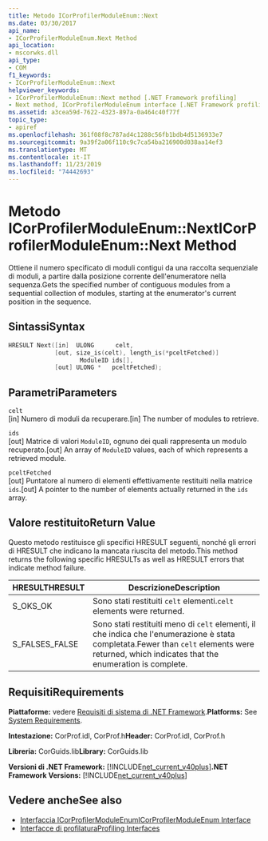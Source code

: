 ```yaml
---
title: Metodo ICorProfilerModuleEnum::Next
ms.date: 03/30/2017
api_name:
- ICorProfilerModuleEnum.Next Method
api_location:
- mscorwks.dll
api_type:
- COM
f1_keywords:
- ICorProfilerModuleEnum::Next
helpviewer_keywords:
- ICorProfilerModuleEnum::Next method [.NET Framework profiling]
- Next method, ICorProfilerModuleEnum interface [.NET Framework profiling]
ms.assetid: a3cea59d-7622-4323-897a-0a464c40f77f
topic_type:
- apiref
ms.openlocfilehash: 361f08f8c787ad4c1288c56fb1bdb4d5136933e7
ms.sourcegitcommit: 9a39f2a06f110c9c7ca54ba216900d038aa14ef3
ms.translationtype: MT
ms.contentlocale: it-IT
ms.lasthandoff: 11/23/2019
ms.locfileid: "74442693"
---
```

# <a name="icorprofilermoduleenumnext-method"></a><span data-ttu-id="674e5-102">Metodo ICorProfilerModuleEnum::Next</span><span class="sxs-lookup"><span data-stu-id="674e5-102">ICorProfilerModuleEnum::Next Method</span></span>
<span data-ttu-id="674e5-103">Ottiene il numero specificato di moduli contigui da una raccolta sequenziale di moduli, a partire dalla posizione corrente dell'enumeratore nella sequenza.</span><span class="sxs-lookup"><span data-stu-id="674e5-103">Gets the specified number of contiguous modules from a sequential collection of modules, starting at the enumerator's current position in the sequence.</span></span>  
  
## <a name="syntax"></a><span data-ttu-id="674e5-104">Sintassi</span><span class="sxs-lookup"><span data-stu-id="674e5-104">Syntax</span></span>  
  
```cpp  
HRESULT Next([in]  ULONG      celt,  
             [out, size_is(celt), length_is(*pceltFetched)]  
                    ModuleID ids[],  
             [out] ULONG *   pceltFetched);  
```  
  
## <a name="parameters"></a><span data-ttu-id="674e5-105">Parametri</span><span class="sxs-lookup"><span data-stu-id="674e5-105">Parameters</span></span>  
 `celt`  
 <span data-ttu-id="674e5-106">[in] Numero di moduli da recuperare.</span><span class="sxs-lookup"><span data-stu-id="674e5-106">[in] The number of modules to retrieve.</span></span>  
  
 `ids`  
 <span data-ttu-id="674e5-107">[out] Matrice di valori `ModuleID`, ognuno dei quali rappresenta un modulo recuperato.</span><span class="sxs-lookup"><span data-stu-id="674e5-107">[out] An array of `ModuleID` values, each of which represents a retrieved module.</span></span>  
  
 `pceltFetched`  
 <span data-ttu-id="674e5-108">[out] Puntatore al numero di elementi effettivamente restituiti nella matrice `ids`.</span><span class="sxs-lookup"><span data-stu-id="674e5-108">[out] A pointer to the number of elements actually returned in the `ids` array.</span></span>  
  
## <a name="return-value"></a><span data-ttu-id="674e5-109">Valore restituito</span><span class="sxs-lookup"><span data-stu-id="674e5-109">Return Value</span></span>  
 <span data-ttu-id="674e5-110">Questo metodo restituisce gli specifici HRESULT seguenti, nonché gli errori di HRESULT che indicano la mancata riuscita del metodo.</span><span class="sxs-lookup"><span data-stu-id="674e5-110">This method returns the following specific HRESULTs as well as HRESULT errors that indicate method failure.</span></span>  
  
|<span data-ttu-id="674e5-111">HRESULT</span><span class="sxs-lookup"><span data-stu-id="674e5-111">HRESULT</span></span>|<span data-ttu-id="674e5-112">Descrizione</span><span class="sxs-lookup"><span data-stu-id="674e5-112">Description</span></span>|  
|-------------|-----------------|  
|<span data-ttu-id="674e5-113">S_OK</span><span class="sxs-lookup"><span data-stu-id="674e5-113">S_OK</span></span>|<span data-ttu-id="674e5-114">Sono stati restituiti `celt` elementi.</span><span class="sxs-lookup"><span data-stu-id="674e5-114">`celt` elements were returned.</span></span>|  
|<span data-ttu-id="674e5-115">S_FALSE</span><span class="sxs-lookup"><span data-stu-id="674e5-115">S_FALSE</span></span>|<span data-ttu-id="674e5-116">Sono stati restituiti meno di `celt` elementi, il che indica che l'enumerazione è stata completata.</span><span class="sxs-lookup"><span data-stu-id="674e5-116">Fewer than `celt` elements were returned, which indicates that the enumeration is complete.</span></span>|  
  
## <a name="requirements"></a><span data-ttu-id="674e5-117">Requisiti</span><span class="sxs-lookup"><span data-stu-id="674e5-117">Requirements</span></span>  
 <span data-ttu-id="674e5-118">**Piattaforme:** vedere [Requisiti di sistema di .NET Framework](../../../../docs/framework/get-started/system-requirements.md).</span><span class="sxs-lookup"><span data-stu-id="674e5-118">**Platforms:** See [System Requirements](../../../../docs/framework/get-started/system-requirements.md).</span></span>  
  
 <span data-ttu-id="674e5-119">**Intestazione:** CorProf.idl, CorProf.h</span><span class="sxs-lookup"><span data-stu-id="674e5-119">**Header:** CorProf.idl, CorProf.h</span></span>  
  
 <span data-ttu-id="674e5-120">**Libreria:** CorGuids.lib</span><span class="sxs-lookup"><span data-stu-id="674e5-120">**Library:** CorGuids.lib</span></span>  
  
 <span data-ttu-id="674e5-121">**Versioni di .NET Framework:** [!INCLUDE[net_current_v40plus](../../../../includes/net-current-v40plus-md.md)]</span><span class="sxs-lookup"><span data-stu-id="674e5-121">**.NET Framework Versions:** [!INCLUDE[net_current_v40plus](../../../../includes/net-current-v40plus-md.md)]</span></span>  
  
## <a name="see-also"></a><span data-ttu-id="674e5-122">Vedere anche</span><span class="sxs-lookup"><span data-stu-id="674e5-122">See also</span></span>

- [<span data-ttu-id="674e5-123">Interfaccia ICorProfilerModuleEnum</span><span class="sxs-lookup"><span data-stu-id="674e5-123">ICorProfilerModuleEnum Interface</span></span>](../../../../docs/framework/unmanaged-api/profiling/icorprofilermoduleenum-interface.md)
- [<span data-ttu-id="674e5-124">Interfacce di profilatura</span><span class="sxs-lookup"><span data-stu-id="674e5-124">Profiling Interfaces</span></span>](../../../../docs/framework/unmanaged-api/profiling/profiling-interfaces.md)
